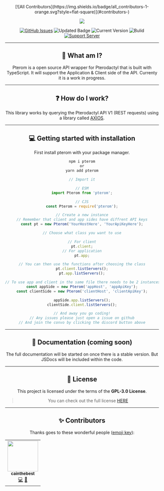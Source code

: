 <div align="center">
<!-- ALL-CONTRIBUTORS-BADGE:START - Do not remove or modify this section -->
[![All Contributors](https://img.shields.io/badge/all_contributors-1-orange.svg?style=flat-square)](#contributors-)
<!-- ALL-CONTRIBUTORS-BADGE:END -->

<p>
  <a>
    <img href="" src="https://cdn.discordapp.com/attachments/754460402729091212/879178582281322516/Pterom.jpg" height="auto">
  </a>
</p>

[![GitHub Issues](https://img.shields.io/github/issues/Code-Sorcerers/Pterom.svg?style=for-the-badge)](https://github.com/Code-Sorcerers/Pterom/issues)
![Updated Badge](https://badges.pufler.dev/updated/Code-Sorcerers/Pterom?style=for-the-badge)
![Current Version](https://img.shields.io/github/v/release/Code-Sorcerers/Pterom?style=for-the-badge)
![Bulid](https://img.shields.io/github/workflow/status/Code-Sorcerers/Pterom/Continuous%20integration%20&%20deployment?style=for-the-badge)
[![Support Server](https://img.shields.io/discord/862036528934158356.svg?label=Discord&logo=Discord&colorB=7289da&style=for-the-badge)](https://discord.gg/kU25cFa9YR)

---

## 📌 What am I?

Pterom is a open source API wrapper for Pterodactyl that is built with TypeScript. It will support the Application & Client side of the API. Currenty it is a work in progress.

---

## ❓ How do I work?

This library works by querying the Pterodactyl API V1 \(REST requests\) using a library called [AXIOS](https://www.npmjs.com/package/axios).

---

## 💻 Getting started with installation

First install pterom with your package manager.

```bash
npm i pterom
or
yarn add pterom
```

```ts
// Import it

// ESM
import Pterom from 'pterom';

// CJS
const Pterom = require('pterom');

// Create a new instance
// Remember that client and app sides have diffrent API keys
const pt = new Pterom('YourHostHere', 'YourApiKeyHere');

// Choose what class you want to use

// For client
pt.client;
// For application
pt.app;

// You can then use the functions after choosing the class
pt.client.listServers();
pt.app.listServers();

// To use app and client in the same file there needs to be 2 instances to separate them
const appSide = new Pterom('appHost', 'appApiKey');
const clientSide = new Pterom('clientHost', 'clientApiKey');

appSide.app.listServers();
clientSide.client.listServers();

// And away you go coding!
// Any issues please just open a issue on github
// And join the convo by clicking the discord button above
```

---

## 📖 Documentation (coming soon)

The full documentation will be started on once there is a stable version. But JSDocs will be included within the code.

---

## 🧾 License

This project is licensed under the terms of the **GPL-3.0 License**.

> You can check out the full license [HERE](https://github.com/Code-Sorcerers/Pterom/blob/main/LICENSE)

---

## ✨ Contributors

Thanks goes to these wonderful people ([emoji key](https://allcontributors.org/docs/en/emoji-key)):

</div>
<!-- ALL-CONTRIBUTORS-LIST:START - Do not remove or modify this section -->
<!-- prettier-ignore-start -->
<!-- markdownlint-disable -->
<table>
  <tr>
    <td align="center"><a href="https://github.com/cainthebest"><img src="https://avatars.githubusercontent.com/u/75994858?v=4?s=100" width="100px;" alt=""/><br /><sub><b>cainthebest</b></sub></a><br /><a href="https://github.com/Code-Sorcerers/Pterom/commits?author=cainthebest" title="Code">💻</a> <a href="https://github.com/Code-Sorcerers/Pterom/commits?author=cainthebest" title="Documentation">📖</a></td>
  </tr>
</table>

<!-- markdownlint-restore -->
<!-- prettier-ignore-end -->

<!-- ALL-CONTRIBUTORS-LIST:END -->
